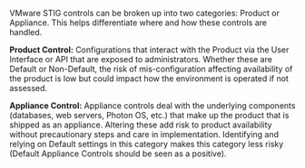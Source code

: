 VMware STIG controls can be broken up into two categories: Product or Appliance. This helps differentiate where and how these controls are handled.

**Product Control:** Configurations that interact with the Product via the User Interface or API that are exposed to administrators. Whether these are Default or Non-Default, the risk of mis-configuration affecting availability of the product is low but could impact how the environment is operated if not assessed.  

**Appliance Control:** Appliance controls deal with the underlying components (databases, web servers, Photon OS, etc.) that make up the product that is shipped as an appliance. Altering these add risk to product availability without precautionary steps and care in implementation. Identifying and relying on Default settings in this category makes this category less risky (Default Appliance Controls should be seen as a positive).  